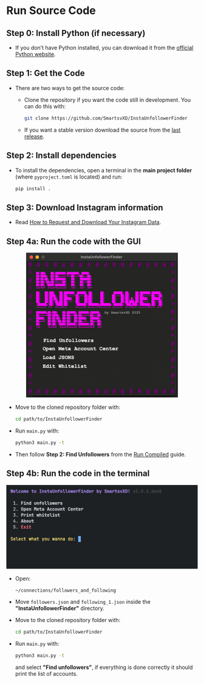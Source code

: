 # Run Source Code

## Step 0: Install Python (if necessary)

- If you don’t have Python installed, you can download it from the [official Python website](https://www.python.org/).

## Step 1: Get the Code

- There are two ways to get the source code:
  - Clone the repository if you want the code still in development. You can do this with:

    ``` bash
    git clone https://github.com/SmartsvXD/InstaUnfollowerFinder
    ```

  - If you want a stable version download the source from the [last release](https://github.com/SmartsvXD/InstaUnfollowerFinder/releases).

## Step 2: Install dependencies

- To install the dependencies, open a terminal in the **main project folder** (where `pyproject.toml` is located) and run:

  ```bash
  pip install .
  ```

## Step 3: Download Instagram information

- Read [How to Request and Download Your Instagram Data](../docs/INSTAGRAM_DATA_GUIDE.md).
  
## Step 4a: Run the code with the GUI

<p align="center">
  <img src="../assets/demo.gif" alt="App Demo" width="400"/>
</p>

- Move to the cloned repository folder with:  

    ``` bash
    cd path/to/InstaUnfollowerFinder
    ```

- Run `main.py` with:  

    ``` bash
    python3 main.py -t
    ```

- Then follow **Step 2: Find Unfollowers** from the [Run Compiled](COMPILED_GUIDE.md) guide.

## Step 4b: Run the code in the terminal

<p align="center">
  <img src="../assets/terminal.png" alt="App Demo" width="600"/>
</p>

- Open:  

    ``` text
    ~/connections/followers_and_following
    ```

- Move `followers.json` and `following_1.json` inside the **"InstaUnfollowerFinder"** directory.
- Move to the cloned repository folder with:  

    ``` bash
    cd path/to/InstaUnfollowerFinder
    ```

- Run `main.py` with:  

  ``` bash
  python3 main.py -t
  ```

  and select **"Find unfollowers"**, if everything is done correctly it should print the list of accounts.
